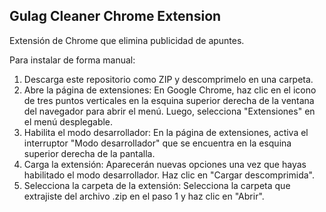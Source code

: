 ## Gulag Cleaner Chrome Extension 

Extensión de Chrome que elimina publicidad de apuntes.

Para instalar de forma manual:

1. Descarga este repositorio como ZIP y descomprimelo en una carpeta.
2. Abre la página de extensiones: En Google Chrome, haz clic en el icono de tres puntos verticales en la esquina superior derecha de la ventana del navegador para abrir el menú. Luego, selecciona "Extensiones" en el menú desplegable.
3. Habilita el modo desarrollador: En la página de extensiones, activa el interruptor "Modo desarrollador" que se encuentra en la esquina superior derecha de la pantalla.
4. Carga la extensión: Aparecerán nuevas opciones una vez que hayas habilitado el modo desarrollador. Haz clic en "Cargar descomprimida".
5. Selecciona la carpeta de la extensión: Selecciona la carpeta que extrajiste del archivo .zip en el paso 1 y haz clic en "Abrir". 
